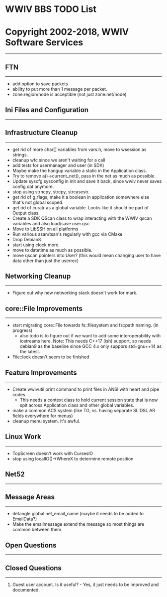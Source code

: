 # WWIV BBS TODO List
# Copyright 2002-2018, WWIV Software Services
***

## FTN
***
* add option to save packets
* ability to put more than 1 message per packet.
* zone:region/node is acceptible (not just zone:net/node)

## Ini Files and Configuration
***

## Infrastructure Cleanup
***
* get rid of more char[] variables from vars.h, move to wsession as strings.
* cleanup wfc since we aren't waiting for a call
* add tests for usermanager and user (in SDK)
* Maybe make the hangup variable a static in the Application class.
* Try to remove a()->current_net(), pass in the net as much as possible.
* Update syscfg.sysconfig in init and save it back, since
  wwiv never saves config.dat anymore.
* stop using strncpy, strcpy, strcasestr.
* get rid of g_flags, make it a boolean in application somewhere else
  that's not global scoped.
* get rid of curatr as a global variable. Looks like it should be
  part of Output class.
* Create a SDK QScan class to wrap interacting with the WWIV qscan
  variables and also load/save user.qsc
* Move to LibSSH on all platforms
* Run various asan/tsan's regularly with gcc via CMake
* Drop Debian8
* start using clock more.
* move to datetime as much as possible.
* move qscan pointers into User? (this would mean changing user to have
  data other than just the userrec)

## Networking Cleanup
***
* Figure out why new networking stack doesn't work for mark.

## core::File Improvements
***
* start migrating core::File towards fs::filesystem and fs::path naming. (in progress)
  - also todo is to figure out if we want to add some interoperability with
    iostreams here.  Note: This needs C++17 (ish) support, so needs debian9 as the
    baseline since GCC 4.x only suppors std=gnu++14 as the latest.
* File::lock doesn't seem to be finished


## Feature Improvements
***
* Create wwivutil print command to print files in ANSI with 
  heart and pipe codes
  - This needs a context class to hold current session state
    that is now spit across Application class and other
    global variables.
* make a common ACS system (like TG, vs. having separate 
  SL DSL AR fields everywhere for menus)
* cleanup menu system. It's awful.

## Linux Work
***
* TopScreen doesn't work with CursesIO
* stop using localIO()->WhereX to determine remote position

## Net52
***

## Message Areas
***
* detangle global net_email_name (maybe it needs to be added to EmailData?)
* Make the emailmessage extend the message so most things are common
  between them.

## Open Questions
***

## Closed Questions
***

1) Guest user account. Is it useful?   - Yes, it just needs to be improved
   and documented.
